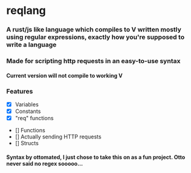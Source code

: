 # reqlang

### A rust/js like language which compiles to V written mostly using regular expressions, exactly how you're supposed to write a language
### Made for scripting http requests in an easy-to-use syntax

#### Current version will not compile to working V 

### Features
- [x] Variables
- [x] Constants
- [x] "req" functions
- [] Functions
- [] Actually sending HTTP requests
- [] Structs


#### Syntax by ottomated, I just chose to take this on as a fun project. Otto never said no regex sooooo...